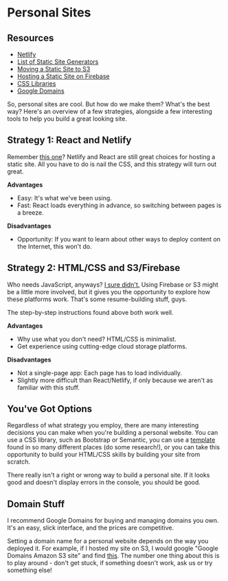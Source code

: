 # Personal Sites

## Resources
* [Netlify](https://www.netlify.com/)
* [List of Static Site Generators](https://www.netlify.com/blog/2017/05/25/top-ten-static-site-generators-of-2017/)
* [Moving a Static Site to S3](https://blog.hartleybrody.com/static-site-s3/)
* [Hosting a Static Site on Firebase](https://firebase.google.com/docs/hosting/deploying)
* [CSS Libraries](https://www.webdesigndegreecenter.org/ten-best-css-libraries-developers-designers/)
* [Google Domains](https://domains.google/#/)

So, personal sites are cool. But how do we make them? What's the best way? Here's an overview of a few strategies, alongside a few interesting tools to help you build a great looking site.

## Strategy 1: React and Netlify

Remember [this one](https://github.com/C4Q/AC_4_Web/blob/master/units/react/projects/deploy/deploy.md)? Netlify and React are still great choices for hosting a static site. All you have to do is nail the CSS, and this strategy will turn out great.

**Advantages**
* Easy: It's what we've been using.
* Fast: React loads everything in advance, so switching between pages is a breeze.

**Disadvantages**
* Opportunity: If you want to learn about other ways to deploy content on the Internet, this won't do.

## Strategy 2: HTML/CSS and S3/Firebase

Who needs JavaScript, anyways? [I sure didn't.](https://reedgaines.com/index.html) Using Firebase or S3 might be a little more involved, but it gives you the opportunity to explore how these platforms work. That's some resume-building stuff, guys.

The step-by-step instructions found above both work well.

**Advantages**
* Why use what you don't need? HTML/CSS is minimalist.
* Get experience using cutting-edge cloud storage platforms.

**Disadvantages**
* Not a single-page app: Each page has to load individually.
* Slightly more difficult than React/Netlify, if only because we aren't as familiar with this stuff.

## You've Got Options

Regardless of what strategy you employ, there are many interesting decisions you can make when you're building a personal website. You can use a CSS library, such as Bootstrap or Semantic, you can use a [template](https://www.w3schools.com/css/css_rwd_templates.asp) found in so many different places (do some research!), or you can take this opportunity to build your HTML/CSS skills by building your site from scratch.

There really isn't a right or wrong way to build a personal site. If it looks good and doesn't display errors in the console, you should be good.

## Domain Stuff

I recommend Google Domains for buying and managing domains you own. It's an easy, slick interface, and the prices are competitive.

Setting a domain name for a personal website depends on the way you deployed it. For example, if I hosted my site on S3, I would google "Google Domains Amazon S3 site" and find [this](https://medium.com/@limichelle21/connecting-google-domains-to-amazon-s3-d0d9da467650). The number one thing about this is to play around - don't get stuck, if something doesn't work, ask us or try something else!
